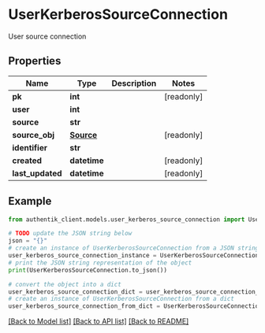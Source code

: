 # UserKerberosSourceConnection

User source connection

## Properties

Name | Type | Description | Notes
------------ | ------------- | ------------- | -------------
**pk** | **int** |  | [readonly] 
**user** | **int** |  | 
**source** | **str** |  | 
**source_obj** | [**Source**](Source.md) |  | [readonly] 
**identifier** | **str** |  | 
**created** | **datetime** |  | [readonly] 
**last_updated** | **datetime** |  | [readonly] 

## Example

```python
from authentik_client.models.user_kerberos_source_connection import UserKerberosSourceConnection

# TODO update the JSON string below
json = "{}"
# create an instance of UserKerberosSourceConnection from a JSON string
user_kerberos_source_connection_instance = UserKerberosSourceConnection.from_json(json)
# print the JSON string representation of the object
print(UserKerberosSourceConnection.to_json())

# convert the object into a dict
user_kerberos_source_connection_dict = user_kerberos_source_connection_instance.to_dict()
# create an instance of UserKerberosSourceConnection from a dict
user_kerberos_source_connection_from_dict = UserKerberosSourceConnection.from_dict(user_kerberos_source_connection_dict)
```
[[Back to Model list]](../README.md#documentation-for-models) [[Back to API list]](../README.md#documentation-for-api-endpoints) [[Back to README]](../README.md)


